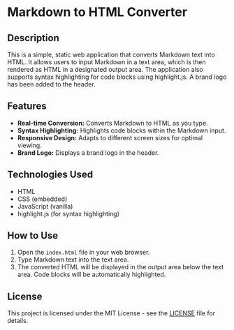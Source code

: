 # Markdown to HTML Converter

## Description
This is a simple, static web application that converts Markdown text into HTML. It allows users to input Markdown in a text area, which is then rendered as HTML in a designated output area. The application also supports syntax highlighting for code blocks using highlight.js. A brand logo has been added to the header.

## Features
- **Real-time Conversion:** Converts Markdown to HTML as you type.
- **Syntax Highlighting:** Highlights code blocks within the Markdown input.
- **Responsive Design:** Adapts to different screen sizes for optimal viewing.
- **Brand Logo:** Displays a brand logo in the header.

## Technologies Used
- HTML
- CSS (embedded)
- JavaScript (vanilla)
- highlight.js (for syntax highlighting)

## How to Use
1.  Open the `index.html` file in your web browser.
2.  Type Markdown text into the text area.
3.  The converted HTML will be displayed in the output area below the text area.  Code blocks will be automatically highlighted.

## License
This project is licensed under the MIT License - see the [LICENSE](LICENSE) file for details.